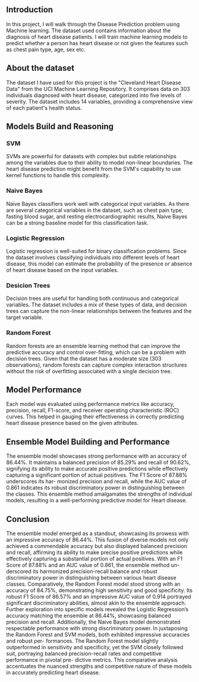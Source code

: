 ## Introduction 
In this project, I will walk through the Disease Prediction problem using Machine learning. The dataset used contains information about the diagnosis of heart disease patients. I will train machine learning models to predict whether a person has heart disease or not given the features such as chest pain type, age, sex etc.

## About the dataset
The dataset I have used for this project is the "Cleveland Heart Disease Data" from the UCI Machine Learning Repository. It comprises data on 303 individuals diagnosed with heart disease, categorized into five levels of severity. The dataset includes 14 variables, providing a comprehensive view of each patient's health status.

## Models Build and Reasoning 
### SVM
SVMs are powerful for datasets with complex but subtle relationships among the variables due to their ability to model non-linear boundaries. The heart disease prediction might benefit from the SVM's capability to use kernel functions to handle this complexity.

### Naive Bayes
Naive Bayes classifiers work well with categorical input variables. As there are several categorical variables in the dataset, such as chest pain type, fasting blood sugar, and resting electrocardiographic results, Naive Bayes can be a strong baseline model for this classification task.

### Logistic Regression
Logistic regression is well-suited for binary classification problems. Since the dataset involves classifying individuals into different levels of heart disease, this model can estimate the probability of the presence or absence of heart disease based on the input variables.

### Desicion Trees
Decision trees are useful for handling both continuous and categorical variables. The dataset includes a mix of these types of data, and decision trees can capture the non-linear relationships between the features and the target variable.

### Random Forest
Random forests are an ensemble learning method that can improve the predictive accuracy and control over-fitting, which can be a problem with decision trees. Given that the dataset has a moderate size (303 observations), random forests can capture complex interaction structures without the risk of overfitting associated with a single decision tree.

## Model Performance 
Each model was evaluated using performance metrics like accuracy, precision, recall, F1-score, and receiver operating characteristic (ROC) curves. This helped in gauging their effectiveness in correctly predicting heart disease presence based on the given attributes.

## Ensemble Model Building and Performance 
The ensemble model showcases strong performance with an accuracy of 86.44%. It maintains a balanced precision of 85.29% and recall of 90.62%, signifying its ability to make accurate positive predictions while effectively capturing a significant portion of actual positives. The F1 Score of 87.88% underscores its har- monized precision and recall, while the AUC value of 0.861 indicates its robust discriminatory power in distinguishing between the classes. This ensemble method amalgamates the strengths of individual models, resulting in a well-performing predictive model for Heart disease.

## Conclusion
The ensemble model emerged as a standout, showcasing its prowess with an impressive accuracy of 86.44%. This fusion of diverse models not only achieved a commendable accuracy but also displayed balanced precision and recall, affirming its ability to make precise positive predictions while effectively capturing a substantial portion of actual positives. With an F1 Score of 87.88% and an AUC value of 0.861, the ensemble method un- derscored its harmonized precision-recall balance and robust discriminatory power in distinguishing between various heart disease classes.
Comparatively, the Random Forest model stood strong with an accuracy of 84.75%, demonstrating high sensitivity and good specificity. Its robust F1 Score of 86.57% and an impressive AUC value of 0.914 portrayed significant discriminatory abilities, almost akin to the ensemble approach.
Further exploration into specific models revealed the Logistic Regression’s accuracy matching the ensemble at 86.44%, showcasing balanced precision and recall. Additionally, the Naive Bayes model demonstrated respectable performance with strong discriminatory power.
In juxtaposing the Random Forest and SVM models, both exhibited impressive accuracies and robust per- formances. The Random Forest model slightly outperformed in sensitivity and specificity, yet the SVM closely followed suit, portraying balanced precision-recall rates and competitive performance in pivotal pre- dictive metrics. This comparative analysis accentuates the nuanced strengths and competitive nature of these models in accurately predicting heart disease.

